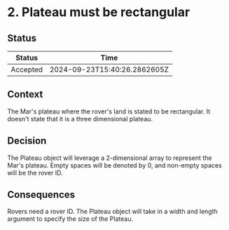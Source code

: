 # 2. Plateau must be rectangular

## Status

| Status   | Time                         |
| -------- | ---------------------------- |
| Accepted | 2024-09-23T15:40:26.2862605Z |

## Context

The Mar's plateau where the rover's land is stated to be rectangular. It doesn't
state that it is a three dimensional plateau.

## Decision

The Plateau object will leverage a 2-dimensional array to represent the Mar's
plateau. Empty spaces will be denoted by 0, and non-empty spaces will be the
rover ID.

## Consequences

Rovers need a rover ID. The Plateau object will take in a width and length
argument to specify the size of the Plateau.
